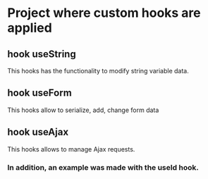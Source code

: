# Project where custom hooks are applied

## hook useString
This hooks has the functionality to modify string variable data.
## hook useForm
This hooks allow to serialize, add, change form data
## hook useAjax
This hooks allows to manage Ajax requests.

### In addition, an example was made with the useId hook.
